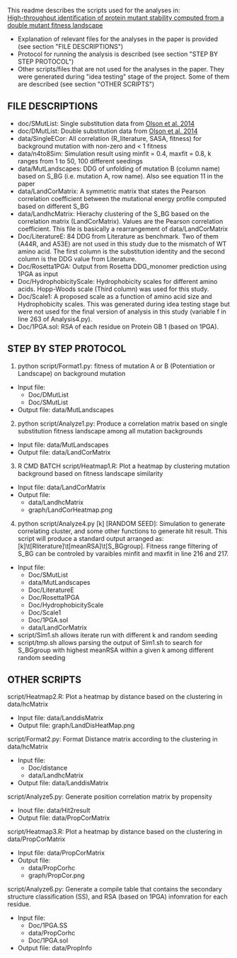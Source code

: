 This readme describes the scripts used for the analyses in:  
[High-throughput identification of protein mutant stability computed from a double mutant fitness landscape](http://onlinelibrary.wiley.com/doi/10.1002/pro.2840/full)
* Explanation of relevant files for the analyses in the paper is provided (see section "FILE DESCRIPTIONS")
* Protocol for running the analysis is described (see section "STEP BY STEP PROTOCOL")
* Other scripts/files that are not used for the analyses in the paper. They were generated during "idea testing" stage of the project. Some of them are described (see section "OTHER SCRIPTS")

## FILE DESCRIPTIONS
* doc/SMutList:  Single substitution data from [Olson et al. 2014](http://www.cell.com/current-biology/abstract/S0960-9822(14)01268-8)
* doc/DMutList:  Double substitution data from [Olson et al. 2014](http://www.cell.com/current-biology/abstract/S0960-9822(14)01268-8)
* data/SingleECor: All correlation (R\_literature, SASA, fitness) for background mutation with non-zero and < 1 fitness
* data/n4to8Sim: Simulation result using minfit = 0.4, maxfit = 0.8, k ranges from 1 to 50, 100 different seedings
* data/MutLandscapes: DDG of unfolding of mutation B (column name) based on S\_BG (i.e. mutation A, row name). Also see equation 11 in the paper
* data/LandCorMatrix: A symmetric matrix that states the Pearson correlation coefficient between the mutational energy profile computed based on different S\_BG
* data/LandhcMatrix: Hierachy clustering of the S\_BG based on the correlation matrix (LandCorMatrix). Values are the Pearson correlation coefficient. This file is basically a rearrangement of data/LandCorMatrix
* Doc/LiteratureE: 84 DDG from Literature as benchmark. Two of them (A44R, and A53E) are not used in this study due to the mismatch of WT amino acid. The first column is the substitution identity and the second column is the DDG value from Literature. 
* Doc/Rosetta1PGA: Output from Rosetta DDG\_monomer prediction using 1PGA as input
* Doc/HydrophobicityScale: Hydrophobicity scales for different amino acids. Hopp-Woods scale (Third column) was used for this study.
* Doc/Scale1: A proposed scale as a function of amino acid size and Hydrophobicity scales. This was generated during idea testing stage but were not used for the final version of analysis in this study (variable f in line 263 of Analysis4.py).
* Doc/1PGA.sol: RSA of each residue on Protein GB 1 (based on 1PGA).

## STEP BY STEP PROTOCOL
1. python script/Format1.py: fitness of mutation A or B (Potentiation or Landscape) on background mutation
  * Input file:
    * Doc/DMutList
    * Doc/SMutList
  * Output file: data/MutLandscapes

2. python script/Analyze1.py: Produce a correlation matrix based on single substitution fitness landscape among all mutation backgrounds
  * Input file: data/MutLandscapes
  * Output file: data/LandCorMatrix

3. R CMD BATCH script/Heatmap1.R: Plot a heatmap by clustering mutation background based on fitness landscape similarity
  * Input file: data/LandCorMatrix
  * Output file: 
    * data/LandhcMatrix
    * graph/LandCorHeatmap.png

4. python script/Analyze4.py [k] [RANDOM SEED]: Simulation to generate correlating cluster, and some other functions to generate hit result. This script will produce a standard output arranged as: [k]\t[Rliterature]\t[meanRSA]\t[S\_BGgroup]. Fitness range filtering of S\_BG can be controled by varaibles minfit and maxfit in line 216 and 217. 
  * Input file:
    * Doc/SMutList
    * data/MutLandscapes
    * Doc/LiteratureE
    * Doc/Rosetta1PGA
    * Doc/HydrophobicityScale
    * Doc/Scale1
    * Doc/1PGA.sol
    * data/LandCorMatrix
  * script/Sim1.sh allows iterate run with different k and random seeding
  * script/tmp.sh allows parsing the output of Sim1.sh to search for S\_BGgroup with highest meanRSA within a given k among different random seeding


## OTHER SCRIPTS
script/Heatmap2.R: Plot a heatmap by distance based on the clustering in data/hcMatrix
  * Input file: data/LanddisMatrix
  * Output file: graph/LandDisHeatMap.png

script/Format2.py: Format Distance matrix according to the clustering in data/hcMatrix
  * Input file:
    * Doc/distance
    * data/LandhcMatrix
  * Output file: data/LanddisMatrix

script/Analyze5.py: Generate position correlation matrix by propensity
  * Inout file: data/Hit2result
  * Output file: data/PropCorMatrix

script/Heatmap3.R: Plot a heatmap by distance based on the clustering in data/PropCorMatrix 
  * Input file: data/PropCorMatrix
  * Output file: 
    * data/PropCorhc 
    * graph/PropCor.png

script/Analyze6.py: Generate a compile table that contains the secondary structure classification (SS), and RSA (based on 1PGA) infomration for each residue. 
  * Input file: 
    * Doc/1PGA.SS
    * data/PropCorhc
    * Doc/1PGA.sol
  * Output file: data/PropInfo
